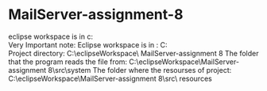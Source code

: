 # MailServer-assignment-8
eclipse workspace is in c:\
Very Important note:
Eclipse workspace is in :
C:\
Project directory:
C:\eclipseWorkspace\ MailServer-assignment 8
The folder that the program reads the file from:
C:\eclipseWorkspace\MailServer-assignment 8\src\system
The folder where the resourses of project:
C:\eclipseWorkspace\MailServer-assignment 8\src\ resources

